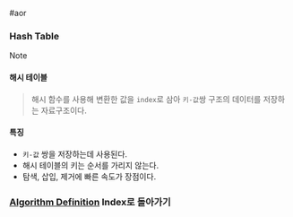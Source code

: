 #aor 
### Hash Table
>[!note]
>#### 해시 테이블
>
>>해시 함수를 사용해 변환한 값을 `index`로 삼아 `키-값`쌍 구조의 데이터를 저장하는 자료구조이다.
#### 특징
- `키-값` 쌍을 저장하는데 사용된다.
- 해시 테이블의 키는 순서를 가리지 않는다.
- 탐색, 삽입, 제거에 빠른 속도가 장점이다.
### [Algorithm Definition](Algorithm%20Definition.md) Index로 돌아가기